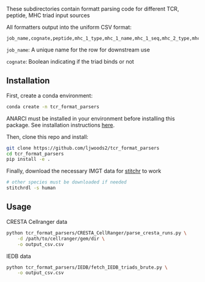 
These subdirectories contain formatt parsing code for different TCR, peptide, MHC triad input sources

All formatters output into the uniform CSV format:

```
job_name,cognate,peptide,mhc_1_type,mhc_1_name,mhc_1_seq,mhc_2_type,mhc_2_name,mhc_2_seq,tcr_1_type,tcr_1_name,tcr_1_seq,tcr_2_type,tcr_2_name,tcr_2_seq
```

`job_name`: A unique name for the row for downstream use

`cognate`: Boolean indicating if the triad binds or not

## Installation

First, create a conda environment:

```bash
conda create -n tcr_format_parsers
```

ANARCI must be installed in your environment before installing this package. See installation instructions [here](https://github.com/oxpig/ANARCI).

Then, clone this repo and install:
```bash
git clone https://github.com/ljwoods2/tcr_format_parsers
cd tcr_format_parsers
pip install -e .
```

Finally, download the necessary IMGT data for [stitchr](https://github.com/JamieHeather/stitchr) to work
```bash
# other species must be downloaded if needed
stitchrdl -s human 
```

## Usage

CRESTA Cellranger data
```bash
python tcr_format_parsers/CRESTA_CellRanger/parse_cresta_runs.py \
    -d /path/to/cellranger/gem/dir \
    -o output_csv.csv
```

IEDB data
```bash
python tcr_format_parsers/IEDB/fetch_IEDB_triads_brute.py \
    -o output_csv.csv
```